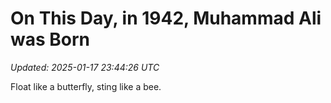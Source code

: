 # On This Day, in 1942, Muhammad Ali was Born

_Updated: 2025-01-17 23:44:26 UTC_

Float like a butterfly, sting like a bee.
